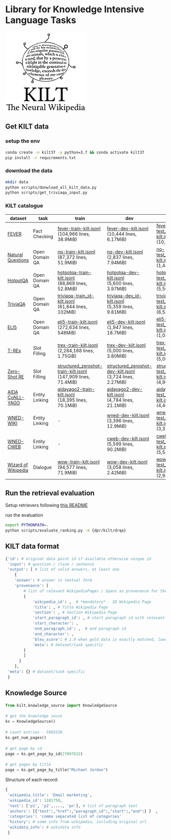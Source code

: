 # Library for Knowledge Intensive Language Tasks

<img align="middle" src="img/KILT.jpg" height="256" alt="KILT">


## Get KILT data

### setup the env

```bash
conda create -n kilt37 -y python=3.7 && conda activate kilt37
pip install -r requirements.txt
```

### download the data

```bash
mkdir data
python scripts/donwload_all_kilt_data.py
python scripts/get_triviaqa_input.py
```

### KILT catalogue

| dataset | task | train | dev | test |
| ------------- | ------------- | ------------- | ------------- | ------------- | 
| [FEVER](https://fever.ai) | Fact Checking | [fever-train-kilt.jsonl](http://dl.fbaipublicfiles.com/KILT/fever-train-kilt.jsonl)<br>(104,966 lines, 38.9MiB)  | [fever-dev-kilt.jsonl](http://dl.fbaipublicfiles.com/KILT/fever-dev-kilt.jsonl)<br>(10,444 lines, 6.17MiB) | [fever-test_without_answers-kilt.jsonl](http://dl.fbaipublicfiles.com/KILT/fever-test_without_answers-kilt.jsonl)<br>(10,100 lines, 839kiB) | 
| [Natural Questions](https://ai.google.com/research/NaturalQuestions) | Open Domain QA | [nq-train-kilt.jsonl](http://dl.fbaipublicfiles.com/KILT/nq-train-kilt.jsonl)<br>(87,372 lines, 51.9MiB) | [nq-dev-kilt.jsonl](http://dl.fbaipublicfiles.com/KILT/nq-dev-kilt.jsonl)<br>(2,837 lines, 7.94MiB) | [nq-test_without_answers-kilt.jsonl](http://dl.fbaipublicfiles.com/KILT/nq-test_without_answers-kilt.jsonl)<br>(1,444 lines, 334kiB) | 
| [HotpotQA](https://hotpotqa.github.io) | Open Domain QA | [hotpotqa-train-kilt.jsonl](http://dl.fbaipublicfiles.com/KILT/hotpotqa-train-kilt.jsonl)<br>(88,869 lines, 52.8MiB) | [hotpotqa-dev-kilt.jsonl](http://dl.fbaipublicfiles.com/KILT/hotpotqa-dev-kilt.jsonl)<br>(5,600 lines, 3.97MiB) | [hotpotqa-test_without_answers-kilt.jsonl](http://dl.fbaipublicfiles.com/KILT/hotpotqa-test_without_answers-kilt.jsonl)<br>(5,569 lines, 778kiB) |
| [TriviaQA](http://nlp.cs.washington.edu/triviaqa) | Open Domain QA | [triviaqa-train_id-kilt.jsonl](http://dl.fbaipublicfiles.com/KILT/triviaqa-train_id-kilt.jsonl)<br>(61,844 lines, 102MiB) | [triviaqa-dev_id-kilt.jsonl](http://dl.fbaipublicfiles.com/KILT/triviaqa-dev_id-kilt.jsonl)<br>(5,359 lines, 9.81MiB) | [triviaqa-test_id_without_answers-kilt.jsonl](http://dl.fbaipublicfiles.com/KILT/triviaqa-test_id_without_answers-kilt.jsonl)<br>(6,586 lines, 123kiB) |
| [ELI5](https://facebookresearch.github.io/ELI5/explore.html) | Open Domain QA | [eli5-train-kilt.jsonl](http://dl.fbaipublicfiles.com/KILT/eli5-train-kilt.jsonl)<br>(272,634 lines, 548MiB) | [eli5-dev-kilt.jsonl](http://dl.fbaipublicfiles.com/KILT/eli5-dev-kilt.jsonl)<br>(1,947 lines, 18.7MiB) | [eli5-test_without_answers-kilt.jsonl](http://dl.fbaipublicfiles.com/KILT/eli5-test_without_answers-kilt.jsonl)<br>(1,040 lines, 185kiB) | 
| [T-REx](https://hadyelsahar.github.io/t-rex) | Slot Filling | [trex-train-kilt.jsonl](http://dl.fbaipublicfiles.com/KILT/trex-train-kilt.jsonl)<br>(2,284,168 lines, 1.75GiB) | [trex-dev-kilt.jsonl](http://dl.fbaipublicfiles.com/KILT/trex-dev-kilt.jsonl)<br>(5,000 lines, 3.80MiB) | [trex-test_without_answers-kilt.jsonl](http://dl.fbaipublicfiles.com/KILT/trex-test_without_answers-kilt.jsonl)<br>(5,000 lines, 896kiB) | 
| [Zero-Shot RE](http://nlp.cs.washington.edu/zeroshot) | Slot Filling | [structured_zeroshot-train-kilt.jsonl](http://dl.fbaipublicfiles.com/KILT/structured_zeroshot-train-kilt.jsonl)<br>(147,909 lines, 71.4MiB) | [structured_zeroshot-dev-kilt.jsonl](http://dl.fbaipublicfiles.com/KILT/structured_zeroshot-dev-kilt.jsonl)<br>(3,724 lines, 2.27MiB) | [structured_zeroshot-test_without_answers-kilt.jsonl](http://dl.fbaipublicfiles.com/KILT/structured_zeroshot-test_without_answers-kilt.jsonl)<br>(4,966 lines, 1.22MiB) |
| [AIDA CoNLL-YAGO](https://www.mpi-inf.mpg.de/departments/databases-and-information-systems/research/ambiverse-nlu/aida/downloads) | Entity Linking | [aidayago2-train-kilt.jsonl](http://dl.fbaipublicfiles.com/KILT/aidayago2-train-kilt.jsonl)<br>(18,395 lines, 70.1MiB) | [aidayago2-dev-kilt.jsonl]( http://dl.fbaipublicfiles.com/KILT/aidayago2-dev-kilt.jsonl)<br>(4,784 lines, 21.1MiB) | [aidayago2-test_without_answers-kilt.jsonl](http://dl.fbaipublicfiles.com/KILT/aidayago2-test_without_answers-kilt.jsonl)<br>(4,463 lines, 14.4MiB) | 
| [WNED-WIKI](https://github.com/U-Alberta/wned) | Entity Linking | - | [wned-dev-kilt.jsonl](http://dl.fbaipublicfiles.com/KILT/wned-dev-kilt.jsonl)<br>(3,396 lines, 12.9MiB) | [wned-test_without_answers-kilt.jsonl](http://dl.fbaipublicfiles.com/KILT/wned-test_without_answers-kilt.jsonl)<br>(3,376 lines, 13.3MiB) | 
| [WNED-CWEB](https://github.com/U-Alberta/wned) | Entity Linking | - | [cweb-dev-kilt.jsonl](http://dl.fbaipublicfiles.com/KILT/cweb-dev-kilt.jsonl)<br>(5,599 lines, 90.2MiB)  | [cweb-test_without_answers-kilt.jsonl](http://dl.fbaipublicfiles.com/KILT/cweb-test_without_answers-kilt.jsonl)<br>(5,543 lines, 100MiB) | 
| [Wizard of Wikipedia](https://parl.ai/projects/wizard_of_wikipedia) | Dialogue | [wow-train-kilt.jsonl](http://dl.fbaipublicfiles.com/KILT/wow-train-kilt.jsonl)<br>(94,577 lines, 71.9MiB) | [wow-dev-kilt.jsonl](http://dl.fbaipublicfiles.com/KILT/wow-dev-kilt.jsonl)<br>(3,058 lines, 2.42MiB) | [wow-test_without_answers-kilt.jsonl](http://dl.fbaipublicfiles.com/KILT/wow-test_without_answers-kilt.jsonl)<br>(2,944 lines, 1.29MiB)|
 


## Run the retrieval evaluation

Setup retrievers following [this README](kilt/retrievers/README.md)

run the evaluation
```bash
export PYTHONPATH=.
python scripts/evaluate_ranking.py -m {dpr/kilt/drqa}
```

## KILT data format

```python
{'id': # original data point id if available otherwise unique id
 'input': # question / claim / sentence
 'output': [ # list of valid answers, at least one
    {
    'answer': # answer in textual form
    'provenance': [
        # list of relevant WikipediaPages / Spans as provenance for the answer from the ks
        {
            'wikipedia_id': ,  # *mandatory* - ID Wikipedia Page
            'title': , # Title Wikipedia Page
            'section': , # Section Wikipedia Page
            'start_paragraph_id': , # start paragraph id with relevant info
            'start_character': , 
            'end_paragraph_id': ,  # end paragraph id
            'end_character': , 
            'bleu_score': # 1.0 when gold data is exactly matched, lower for fuzzy matches 
            'meta': # dataset/task specific
        }
        ] 
      }
    ],
 'meta': {} # dataset/task specific
 }
```


## Knowledge Source

```python
from kilt.knowledge_source import KnowledgeSource

# get the knowledge souce
ks = KnowledgeSource()

# count entries - 5903530
ks.get_num_pages()

# get page by id
page = ks.get_page_by_id(27097632)

# get pages by title
page = ks.get_page_by_title("Michael Jordan")
```


Structure of each record:
```python
{
 'wikipedia_title': 'Email marketing',
 'wikipedia_id': 1101759, 
 'text': ['p1', 'p2',...., 'pn'], # list of paragraph text
 'anchors': [{"text":,"href":,"paragraph_id":,"start":,"end":} ]  , 
 'categories': 'comma separated list of categories'
 'history': # some info from wikipedia, including original url
 'wikidata_info': # wikidata info
 }
```
